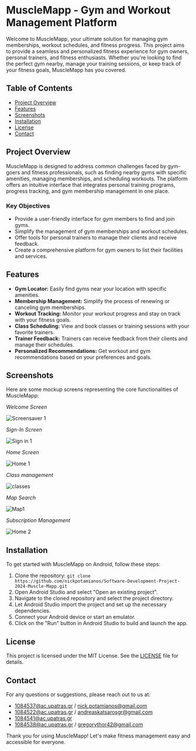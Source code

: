 # MuscleMapp - Gym and Workout Management Platform

Welcome to MuscleMapp, your ultimate solution for managing gym memberships, workout schedules, and fitness progress. This project aims to provide a seamless and personalized fitness experience for gym owners, personal trainers, and fitness enthusiasts. Whether you're looking to find the perfect gym nearby, manage your training sessions, or keep track of your fitness goals, MuscleMapp has you covered.

## Table of Contents
- [Project Overview](#project-overview)
- [Features](#features)
- [Screenshots](#screenshots)
- [Installation](#installation)
- [License](#license)
- [Contact](#contact)

## Project Overview
MuscleMapp is designed to address common challenges faced by gym-goers and fitness professionals, such as finding nearby gyms with specific amenities, managing memberships, and scheduling workouts. The platform offers an intuitive interface that integrates personal training programs, progress tracking, and gym membership management in one place.

### Key Objectives
- Provide a user-friendly interface for gym members to find and join gyms.
- Simplify the management of gym memberships and workout schedules.
- Offer tools for personal trainers to manage their clients and receive feedback.
- Create a comprehensive platform for gym owners to list their facilities and services.

## Features
- **Gym Locator:** Easily find gyms near your location with specific amenities.
- **Membership Management:** Simplify the process of renewing or canceling gym memberships.
- **Workout Tracking:** Monitor your workout progress and stay on track with your fitness goals.
- **Class Scheduling:** View and book classes or training sessions with your favorite trainers.
- **Trainer Feedback:** Trainers can receive feedback from their clients and manage their schedules.
- **Personalized Recommendations:** Get workout and gym recommendations based on your preferences and goals.

## Screenshots
Here are some mockup screens representing the core functionalities of MuscleMapp:


*Welcome Screen*

![Screensaver 1](https://github.com/nickpotamianos/Software-Development-Project-2024-Muscle-Mapp/assets/85500667/e22f4713-2038-4351-8b00-95da8a853f22)



*Sign-In Screen*

![Sign in 1](https://github.com/nickpotamianos/Software-Development-Project-2024-Muscle-Mapp/assets/85500667/1eb97b4a-9793-4d30-a963-bc34817bf87a)


*Home Screen*

![Home 1](https://github.com/nickpotamianos/Software-Development-Project-2024-Muscle-Mapp/assets/85500667/4131131e-84f2-4aaa-a276-f1ea400a829b)


*Class management*

![classes](https://github.com/nickpotamianos/Software-Development-Project-2024-Muscle-Mapp/assets/85500667/08ea7a0c-d61c-439e-82fe-573e32027a29)


*Map Search*

![Map1](https://github.com/nickpotamianos/Software-Development-Project-2024-Muscle-Mapp/assets/85500667/1df973b1-9baa-4e8d-8930-4e5386c361fe)

*Subscription Management*

![Home 2](https://github.com/nickpotamianos/Software-Development-Project-2024-Muscle-Mapp/assets/85500667/89ee6be2-b3cc-4582-b11b-e21cd429029c)


## Installation
To get started with MuscleMapp on Android, follow these steps:

1. Clone the repository:
   `git clone https://github.com/nickpotamianos/Software-Development-Project-2024-Muscle-Mapp.git`
2. Open Android Studio and select "Open an existing project".
3. Navigate to the cloned repository and select the project directory.
4. Let Android Studio import the project and set up the necessary dependencies.
5. Connect your Android device or start an emulator.
6. Click on the "Run" button in Android Studio to build and launch the app.

## License

This project is licensed under the MIT License. See the [LICENSE](LICENSE) file for details.

## Contact

For any questions or suggestions, please reach out to us at:

- 1084537@ac.upatras.gr / nick.potamianos@gmail.com
- 1084522@ac.upatras.gr / andreaskatsarosgr@gmail.com
- 1084541@ac.upatras.gr
- 1084538@ac.upatras.gr / gregorythor42@gmail.com

Thank you for using MuscleMapp! Let's make fitness management easy and accessible for everyone.


